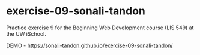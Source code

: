 # exercise-09-sonali-tandon
Practice exercise 9 for the Beginning Web Development course (LIS 549) at the UW iSchool.

DEMO - https://sonali-tandon.github.io/exercise-09-sonali-tandon/
